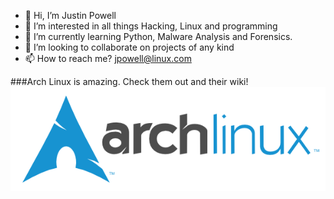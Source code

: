 - 👋 Hi, I’m Justin Powell
- 👀 I’m interested in all things Hacking, Linux and programming
- 🌱 I’m currently learning Python, Malware Analysis and Forensics.
- 💞️ I’m looking to collaborate on projects of any kind
- 📫 How to reach me? jpowell@linux.com

###Arch Linux is amazing. Check them out and their wiki!
![Arch Logo](./arch-logo.png)
<!---
somechemist/somechemist is a ✨ special ✨ repository because its `README.md` (this file) appears on your GitHub profile.
You can click the Preview link to take a look at your changes.
--->
